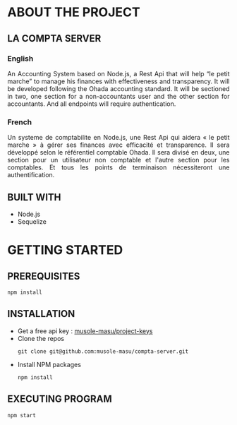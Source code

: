 # ABOUT THE PROJECT

## LA COMPTA SERVER

<h3>English</h3>
<p style="text-align: justify">
An Accounting  System based on Node.js, a Rest Api that will help “le petit marche” to manage his finances with effectiveness and transparency. It will be developed following the Ohada accounting standard. It will be sectioned in two, one section for a non-accountants user and the other section for accountants. And all endpoints will require authentication.
</p>
<h3>French</h3>
<p style="text-align: justify">
Un systeme de comptabilite en Node.js, une Rest Api qui aidera « le petit marche » à gérer ses finances avec efficacité et transparence. Il sera développé selon le référentiel comptable Ohada. Il sera divisé en deux, une section pour un utilisateur non comptable et l'autre section pour les comptables. Et tous les points de terminaison nécessiteront une authentification.
</p>

## BUILT WITH

<ul>
<li>Node.js</li>
<li>Sequelize</li>
</ul>

# GETTING STARTED

## PREREQUISITES

```
npm install
```

## INSTALLATION

<ul>
<li>Get a free api key : <a href="">musole-masu/project-keys</a></li>
<li>Clone the repos</li>

```
git clone git@github.com:musole-masu/compta-server.git
```

<li>Install NPM packages</li>

```
npm install
```

</ul>

## EXECUTING PROGRAM

```
npm start
```
